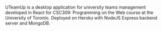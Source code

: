 UTeamUp is a desktop application for university teams management developed in React for CSC309: Programming on the Web course at the University of Toronto. Deployed on Heroku with NodeJS Express backend server and MongoDB. 
